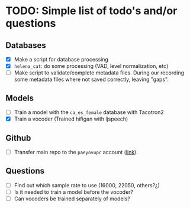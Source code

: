 # TODO: Simple list of todo's and/or questions

## Databases
- [X] Make a script for database processing
- [X] `helena_cat`: do some processing (VAD, level normalization, etc)
- [ ] Make script to validate/complete metadata files. During our recording
      some metadata files where not saved correctly, leaving "gaps".

## Models
- [ ] Train a model with the `ca_es_female` database with Tacotron2
- [X] Train a vocoder (Trained hifigan with ljspeech)

## Github
- [ ] Transfer main repo to the `paeyovupc` account ([link](https://docs.github.com/en/repositories/creating-and-managing-repositories/transferring-a-repository)).

## Questions
- [ ] Find out which sample rate to use (16000, 22050, others?¿)
- [ ] Is it needed to train a model before the vocoder?
- [ ] Can vocoders be trained separately of models?
